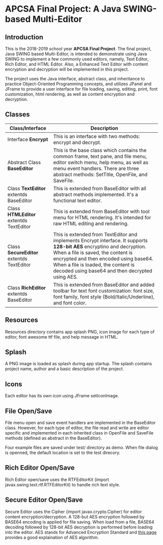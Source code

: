 # APCSA Final Project: A Java SWING-based Multi-Editor 

## Introduction

This is the 2018-2019 school year **APCSA Final Project**. The final project, Java SWING based Multi-Editor, is intended to demonstrate using Java SWING to implement a few commonly used editors, namely, Text Editor, Rich Editor, and HTML Editor. Also, a Enhanced Text Editor with content encryption and decryption will be implemented in this project.

The project uses the Java interface, abstract class, and inheritance to practice Object-Oriented Programming concepts, and utilizes JPanel and JFrame to provide a user interface for file loading, saving, editing, print, font customization, html rendering, as well as content encryption and decryption.

## Classes

Class/Interface | Description
------------ | -------------
Interface **Encrypt** | This is an interface with two methods: encrypt and decrypt.
Abstract Class **BaseEditor** | This is the base class which contains the common frame, text pane, and file menu, editor switch menu, help menu, as well as menu event handlers. There are three abstract methods: SetTitle, OpenFile, and SaveFile.
Class **TextEditor** extentds BaseEditor | This is extended from BaseEditor with all abstract methods implemented. It's a functional text editor.
Class **HTMLEditor** extentds TextEditor | This is extended from BaseEditor with tool menu for HTML rendering. It's intended for raw HTML editing and rendering.
Class **SecureEditor** extentds TextEditor | This is extended from TextEditor and implements Encrypt interface. It supports **128-bit AES** encryptino and decryption. When a file is saved, the content is encrypted and then encoded using base64. When a file is loaded, the content is decoded using base64 and then decrypted using AES.
Class **RichEditor** extentds BaseEditor | This is extended from BaseEditor and added toolbar for text font customization: font size, font family, font style (Bold/Italic/Underline), and font color.

## Resources

Resources directory contains app splash PNG, icon image for each type of editor, font awesome ttf file, and help message in HTML.

## Splash

A PNG image is loaded as splash during app startup. The splash contains project name, author and a basic description of the project.

## Icons

Each editor has its own icon using JFrame setIconImage.

## File Open/Save

File menu open and save event handlers are implemented in the BaseEditor class. However, for each type of editor, the file read and write are editor specific and implemented in each inherited class in OpenFile and SaveFile methods (defined as abstract in the BaseEditor).

Four example files are saved under test/ directory as demo. When file dialog is openned, the default location is set to the test direcory.

## Rich Editor Open/Save

Rich Editor open/save uses the RTFEditorKit (import javax.swing.text.rtf.RTFEditorKit) to handle rich text style.

## Secure Editor Open/Save

Secure Editor uses the Cipher (import javax.crypto.Cipher) for editor content encryption/decryption. A 128-but AES encryption followed by BASE64 encoding is applied for file saving. When load from a file, BASE64 decoding followed by 128-bit AES decryption is performed before loading into the editor. AES stands for Advanced Encryption Standard and [this page](https://www.comparitech.com/blog/information-security/what-is-aes-encryption/) provides a good explaination of AES algorithm.

